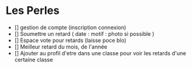 # Les Perles

- [] gestion de compte (inscription connexion)
- [] Soumettre un retard ( date : motif : photo si possible )
- [] Espace vote pour retards (laisse poce blo)
- [] Meilleur retard du mois, de l'année
- [] Ajouter au profil d'etre dans une classe pour voir les retards d'une certaine classe
